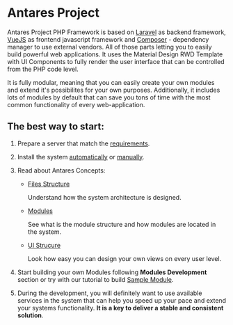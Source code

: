 # Antares Project

Antares Project PHP Framework is based on [Laravel](https://laravel.com/docs/5.4) as backend framework, [VueJS](https://vuejs.org/) as frontend javascript framework and [Composer](https://getcomposer.org/)  - dependency manager to use external vendors. All of those parts   letting you to easily build powerful web applications. It uses the Material Design RWD Template with UI Components to fully render the user interface that can be controlled from the PHP code level.

It is fully modular, meaning that you can easily create your own modules and extend it's possibilites for your own purposes. Additionally, it includes lots of modules by default that can save you tons of time with the most common functionality of every web-application.

## The best way to start:

1. Prepare a server that match the [requirements](installation/requirements.md).

2. Install the system [automatically](installation/installation_auto.md) or [manually](installation/installation_manual.md).

3. Read about Antares Concepts:
   
   * [Files Structure](antares_concepts/core_&_files_structure.md)    
      
      Understand how the system architecture is designed.
         
   * [Modules](antares_concepts/components_&_modules.md)
     
      See what is the module structure and how modules are located in the system.
      
   * [UI Strucure](antares_concepts/views.md)
      
      Look how easy you can design your own views on every user level.
   
4. Start building your own Modules following **Modules Development** section or try with our tutorial to build [Sample Module](tutorials/sample_module.md).

5. During the development, you will definitely want to use available services in the system that can help you speed up your pace and extend your systems functionality. **It is a key to deliver a stable and consistent solution**.